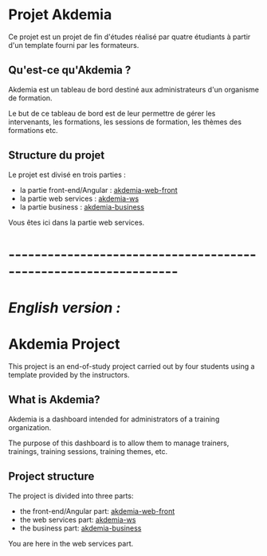# Projet Akdemia

Ce projet est un projet de fin d'études réalisé par quatre étudiants à partir d'un template fourni par les formateurs.

## Qu'est-ce qu'Akdemia ?

Akdemia est un tableau de bord destiné aux administrateurs d'un organisme de formation.

Le but de ce tableau de bord est de leur permettre de gérer les intervenants, les formations, les sessions de formation, les thèmes des formations etc.

## Structure du projet

Le projet est divisé en trois parties :

- la partie front-end/Angular : [akdemia-web-front](https://github.com/AubryLvt/akdemia-gp1e-web-front)
- la partie web services : [akdemia-ws](https://github.com/AubryLvt/akdemia-gp1e-ws)
- la partie business : [akdemia-business](https://github.com/AubryLvt/akdemia-gp1e-business)

Vous êtes ici dans la partie web services.

# ----------------------------------------------------------------

# _English version :_

# Akdemia Project

This project is an end-of-study project carried out by four students using a template provided by the instructors.

## What is Akdemia?

Akdemia is a dashboard intended for administrators of a training organization.

The purpose of this dashboard is to allow them to manage trainers, trainings, training sessions, training themes, etc.

## Project structure

The project is divided into three parts:

- the front-end/Angular part: [akdemia-web-front](https://github.com/AubryLvt/akdemia-gp1e-web-front)
- the web services part: [akdemia-ws](https://github.com/AubryLvt/akdemia-gp1e-ws)
- the business part: [akdemia-business](https://github.com/AubryLvt/akdemia-gp1e-business)

You are here in the web services part.
